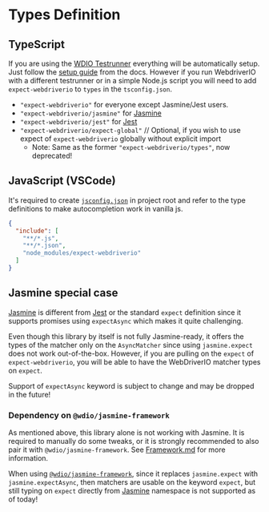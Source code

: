# Types Definition
## TypeScript

If you are using the [WDIO Testrunner](https://webdriver.io/docs/clioptions) everything will be automatically setup. Just follow the [setup guide](https://webdriver.io/docs/typescript#framework-setup) from the docs. However if you run WebdriverIO with a different testrunner or in a simple Node.js script you will need to add `expect-webdriverio` to `types` in the `tsconfig.json`.

- `"expect-webdriverio"` for everyone except Jasmine/Jest users.
- `"expect-webdriverio/jasmine"` for [Jasmine](https://jasmine.github.io/)
- `"expect-webdriverio/jest"` for [Jest](https://jestjs.io/)
- `"expect-webdriverio/expect-global"` // Optional, if you wish to use expect of `expect-webdriverio` globally without explicit import
  - Note: Same as the former `"expect-webdriverio/types"`, now deprecated!

## JavaScript (VSCode)

It's required to create [`jsconfig.json`](https://code.visualstudio.com/docs/languages/jsconfig) in project root and refer to the type definitions to make autocompletion work in vanilla js.

```json
{
  "include": [
    "**/*.js",
    "**/*.json",
    "node_modules/expect-webdriverio"
  ]
}
```

## Jasmine special case
[Jasmine](https://jasmine.github.io/) is different from [Jest](https://jestjs.io/) or the standard `expect` definition since it supports promises using `expectAsync` which makes it quite challenging.

Even though this library by itself is not fully Jasmine-ready, it offers the types of the matcher only on the `AsyncMatcher` since using `jasmine.expect` does not work out-of-the-box. However, if you are pulling on the `expect` of `expect-webdriverio`, you will be able to have the WebDriverIO matcher types on `expect`. 

Support of `expectAsync` keyword is subject to change and may be dropped in the future!

### Dependency on `@wdio/jasmine-framework`
As mentioned above, this library alone is not working with Jasmine. It is required to manually do some tweaks, or it is strongly recommended to also pair it with `@wdio/jasmine-framework`. See [Framework.md](Framework.md) for more information.

When using [`@wdio/jasmine-framework`](https://www.npmjs.com/package/@wdio/jasmine-framework), since it replaces `jasmine.expect` with `jasmine.expectAsync`, then matchers are usable on the keyword `expect`, but still typing on `expect` directly from [Jasmine](https://jasmine.github.io/) namespace is not supported as of today!